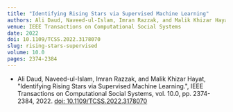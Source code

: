 ```yaml
---
title: "Identifying Rising Stars via Supervised Machine Learning"
authors: Ali Daud, Naveed-ul-Islam, Imran Razzak, and Malik Khizar Hayat
venue: IEEE Transactions on Computational Social Systems
date: 2022
doi: 10.1109/TCSS.2022.3178070
slug: rising-stars-supervised
volume: 10.0
pages: 2374-2384
---
```


- Ali Daud, Naveed-ul-Islam, Imran Razzak, and Malik Khizar Hayat, "Identifying Rising Stars via Supervised Machine Learning.", IEEE Transactions on Computational Social Systems, vol. 10.0, pp. 2374-2384, 2022. [doi: 10.1109/TCSS.2022.3178070](10.1109/TCSS.2022.3178070)
